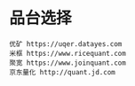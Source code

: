 # 品台选择
    优矿 https://uqer.datayes.com
    米框 https://www.ricequant.com
    聚宽 https://www.joinquant.com
    京东量化 http://quant.jd.com
